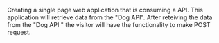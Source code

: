 Creating a single page web application that is consuming a API.
This application will retrieve data from the "Dog API".
After reteiving the data from the "Dog API " the visitor will have the functionality to make POST request.
